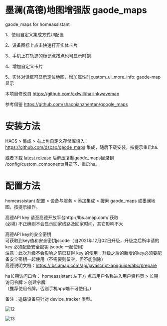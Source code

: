 # 墨澜(高德)地图增强版  gaode_maps
gaode_maps for homeassistant

1、使用自定义集成方式UI配置

2、设备图标上点击快速打开实体卡片

3、手机上在轨迹的标记点按点也可显示时刻

4、增加自定义卡片

5、实体对话框可显示定位地图，增加属性时custom_ui_more_info: gaode-map 显示

本项目修改自 https://github.com/cxlwill/ha-inkwavemap 

参考借鉴 https://github.com/shaonianzhentan/google_maps 


# 安装方法


HACS > 集成 > 右上角自定义存储库填入： https://github.com/dscao/gaode_maps 集成，随后下载安装，按提示重启ha.

或者下载 [latest release](https://github.com/dscao/gaode_maps/releases) 后解压复制gaode_maps目录到 /config/custom_components目录下，重启ha。

# 配置方法

homeassistant 配置 > 设备与服务 > 添加集成 > 搜索 gaode_maps 或墨澜地图，按提示操作。

高德API key
请至高德开放平台http://lbs.amap.com/ 获取 \
(必填) 不正确则不会显示回家线路及回家时间，其它影响不大 

高德API key的安全密钥 \
可获取到key值和安全密钥jscode（自2021年12月02日升级，升级之后所申请的 key 必须配备安全密钥 jscode 一起使用) \
注意：此次升级不会影响之前已获得 key 的使用；升级之后的新增的key必须要配备安全密钥一起使用（不需要则留空，但不能删除） \
高德说明文档：https://lbs.amap.com/api/javascript-api/guide/abc/prepare 

ha长期访问口令： homeassistant 左下方 点击用户名称进入用户资料页 > 长期访问令牌 > 创建令牌 \
（推荐使用令牌，否则手机app端不可使用。）

备注：追踪设备只针对 device_tracker 类型。

![12](https://github.com/dscao/gaode_maps/assets/16587914/0d9ee817-d68a-4776-a1ce-b8ab0267c170)


![13](https://github.com/dscao/gaode_maps/assets/16587914/4ca7d18f-58ea-4adc-8f64-982c79c63e61)


